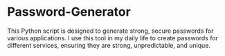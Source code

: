 # Password-Generator
This Python script is designed to generate strong, secure passwords for various applications. I use this tool in my daily life to create passwords for different services, ensuring they are strong, unpredictable, and unique.
